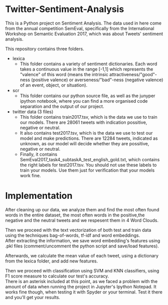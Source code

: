 # Twitter-Sentiment-Analysis
This is a Python project on Sentiment Analysis. The data used in here come from the annual competition SemEval, specifically from the International Workshop on Semantic Evaluation 2017, which was about Tweets' sentiment analysis.

This repository contains three folders.
- lexica
    * This folder contains a variety of sentiment dictionaries. Each word takes a continuous value in the range [-1,1] which represents the "valence" of this word (means the intrinsic attractiveness/"good"-ness (positive valence) or averseness/"bad"-ness (negative valence) of an event, object, or situation).
- scr
    * This folder contains our python source file, as well as the junyper ipython notebook, where you can find a more organised code separation and the output of our project.
- twitter data (3 files)
    * This folder contains train2017.tsv, which is the data we use to train our models. There are 28061 tweets with indication possitive, negative or neutral.
    * It also contains test2017.tsv, which is the data we use to test our model and make predictions. There are 12284 tweets, indicated as unknown, as our model will decide whether they are possitive, negative or neutral.
    * Finally, it contains SemEval2017_task4_subtaskA_test_english_gold.txt, which contains the right labels for test2017.tsv. You should not use these labels to train your models. Use them just for verification that your models work fine.

# Implementation
After cleaning up our data, we analyze them and find the most often found words in the entire dataset, the most often words in the positive,the negative and the neutral tweets and we respesent them in 4 Word Clouds.

Then we proceed with the text vectorization of both test and train data using the techniques bag-of-words, tf-idf and word embeddings.\
After extracting the information, we save word embedding's features using .pkl files (comment/uncomment the python script and save/load features).

Afterwards, we calculate the mean value of each tweet, using a dictionary from the lexica folder, and add new features.

Then we proceed with classification using SVM and KNN classifiers, using F1 score measure to calculate our test's accuracy.\
There is an asterisk included at this point, as we faced a problem with the amount of data when running the project in Jupyter's Ipython Notepad. It works fine though, when testing it with Spyder or your terminal. Test it there and you'll get your results.